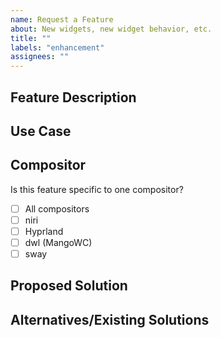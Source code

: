 ```yaml
---
name: Request a Feature
about: New widgets, new widget behavior, etc.
title: ""
labels: "enhancement"
assignees: ""
---
```


## Feature Description

<!-- Brief description of the feature requested -->

## Use Case

<!-- Explain the purpose of this feature/why it'd be useful to you -->

## Compositor

Is this feature specific to one compositor?

- [ ] All compositors
- [ ] niri
- [ ] Hyprland
- [ ] dwl (MangoWC)
- [ ] sway

## Proposed Solution

<!-- If you have any ideas for how to implement this, please share! -->

## Alternatives/Existing Solutions

<!-- Include any similar/pre-existing products that solve this problem -->